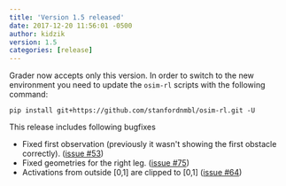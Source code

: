 ```yaml
---
title: 'Version 1.5 released'
date: 2017-12-20 11:56:01 -0500
author: kidzik
version: 1.5
categories: [release]
---
```


Grader now accepts only this version. In order to switch to the new environment you need to update the `osim-rl` scripts with the following command:

    pip install git+https://github.com/stanfordnmbl/osim-rl.git -U

This release includes following bugfixes

* Fixed first observation (previously it wasn't showing the first obstacle correctly). ([issue #53](https://github.com/stanfordnmbl/osim-rl/issues/53))
* Fixed geometries for the right leg. ([issue #75](https://github.com/stanfordnmbl/osim-rl/issues/75))
* Activations from outside [0,1] are clipped to [0,1] ([issue #64](https://github.com/stanfordnmbl/osim-rl/issues/64))